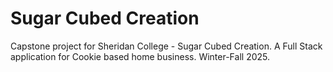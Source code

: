 # Sugar Cubed Creation
Capstone project for Sheridan College - Sugar Cubed Creation. A Full Stack application for Cookie based home business. Winter-Fall 2025.
